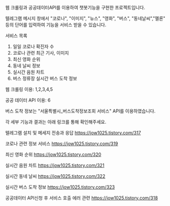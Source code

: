 웹 크롤링과 공공데이터API를 이용하여 챗봇기능을 구현한 프로젝트입니다.

텔레그램 메시지 창에서 "코로나", "이미지", "뉴스", "영화", "버스", "동네날씨","멜론" 등의 단어를 입력하여 기능을 서비스 받을 수 있습니다.

서비스 목록
1. 일일 코로나 확진자 수
2. 코로나 관련 최근 기사, 이미지
3. 최신 영화 순위
4. 동네 날씨 정보
5. 실시간 음원 차트
6. 버스 정류장 실시간 버스 도착 정보


웹 크롤링 이용: 1,2,3,4,5

공공 데이터 API 이용: 6


버스 도착 정보는 "서울특별시_버스도착정보조회 서비스" API를 이용하였습니다.

각 세부 기능과 결과는 아래 링크를 통해 확인해주세요.

텔레그램 설치 및 메세지 전송과 응답 https://jow1025.tistory.com/317

코로나 관련 정보 서비스 https://jow1025.tistory.com/319

최신 영화 순위 https://jow1025.tistory.com/320

실시간 음원 차트 https://jow1025.tistory.com/321

실시간 동네 날씨 https://jow1025.tistory.com/322

실시간 버스 도착 정보 https://jow1025.tistory.com/323

공공데이터 API신청 후 서비스 호출 에러 관련 https://jow1025.tistory.com/318
